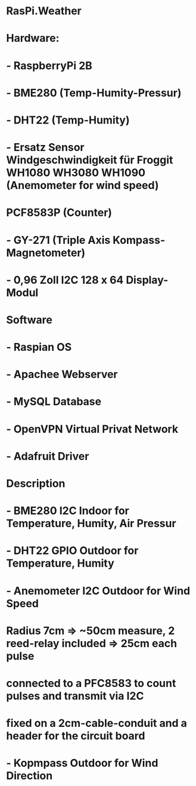 # RasPi.Weather
#
# Hardware:
# - RaspberryPi 2B
# - BME280 (Temp-Humity-Pressur)
# - DHT22  (Temp-Humity)
# - Ersatz Sensor Windgeschwindigkeit für Froggit WH1080 WH3080 WH1090 (Anemometer for wind speed)
#     PCF8583P (Counter)
# - GY-271 (Triple Axis Kompass-Magnetometer)
# - 0,96 Zoll I2C 128 x 64 Display-Modul
#
# Software
# - Raspian     OS
# - Apachee     Webserver
# - MySQL       Database
# - OpenVPN     Virtual Privat Network
# - Adafruit    Driver
#
# Description
# - BME280     I2C   Indoor  for Temperature, Humity, Air Pressur
# - DHT22      GPIO  Outdoor for Temperature, Humity
# - Anemometer I2C   Outdoor for Wind Speed
#     Radius 7cm => ~50cm measure, 2 reed-relay included => 25cm each pulse
#     connected to a PFC8583 to count pulses and transmit via I2C
#     fixed on a 2cm-cable-conduit and a header for the circuit board
# - Kopmpass   Outdoor for Wind Direction
